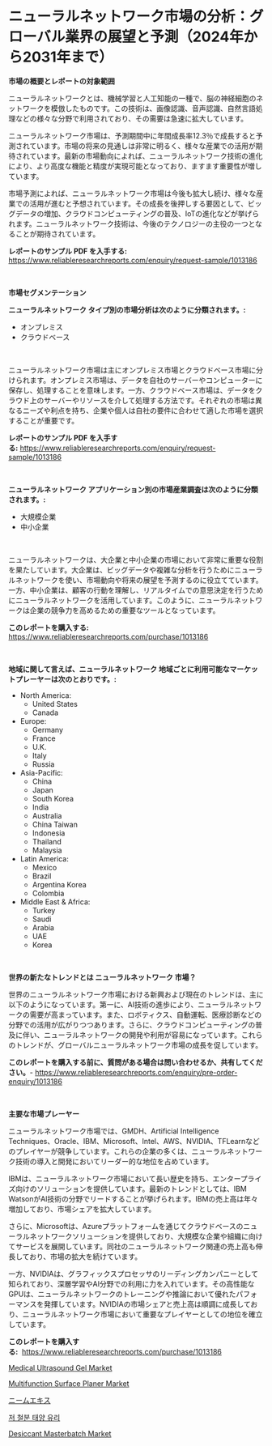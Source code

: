 <p><h1>ニューラルネットワーク市場の分析：グローバル業界の展望と予測（2024年から2031年まで）</h1></p><p><strong>市場の概要とレポートの対象範囲</strong></p>
<p><p>ニューラルネットワークとは、機械学習と人工知能の一種で、脳の神経細胞のネットワークを模倣したものです。この技術は、画像認識、音声認識、自然言語処理などの様々な分野で利用されており、その需要は急速に拡大しています。</p><p>ニューラルネットワーク市場は、予測期間中に年間成長率12.3％で成長すると予測されています。市場の将来の見通しは非常に明るく、様々な産業での活用が期待されています。最新の市場動向によれば、ニューラルネットワーク技術の進化により、より高度な機能と精度が実現可能となっており、ますます重要性が増しています。</p><p>市場予測によれば、ニューラルネットワーク市場は今後も拡大し続け、様々な産業での活用が進むと予想されています。その成長を後押しする要因として、ビッグデータの増加、クラウドコンピューティングの普及、IoTの進化などが挙げられます。ニューラルネットワーク技術は、今後のテクノロジーの主役の一つとなることが期待されています。</p></p>
<p><strong>レポートのサンプル PDF を入手する:</strong> <a href="https://www.reliableresearchreports.com/enquiry/request-sample/1013186">https://www.reliableresearchreports.com/enquiry/request-sample/1013186</a></p>
<p>&nbsp;</p>
<p><strong>市場セグメンテーション</strong></p>
<p><strong>ニューラルネットワーク タイプ別の市場分析は次のように分類されます。:</strong></p>
<p><ul><li>オンプレミス</li><li>クラウドベース</li></ul></p>
<p>&nbsp;</p>
<p><p>ニューラルネットワーク市場は主にオンプレミス市場とクラウドベース市場に分けられます。オンプレミス市場は、データを自社のサーバーやコンピューターに保存し、処理することを意味します。一方、クラウドベース市場は、データをクラウド上のサーバーやリソースを介して処理する方法です。それぞれの市場は異なるニーズや利点を持ち、企業や個人は自社の要件に合わせて適した市場を選択することが重要です。</p></p>
<p><strong>レポートのサンプル PDF を入手する:</strong>&nbsp;<a href="https://www.reliableresearchreports.com/enquiry/request-sample/1013186">https://www.reliableresearchreports.com/enquiry/request-sample/1013186</a></p>
<p>&nbsp;</p>
<p><strong> ニューラルネットワーク アプリケーション別の市場産業調査は次のように分類されます。:</strong></p>
<p><ul><li>大規模企業</li><li>中小企業</li></ul></p>
<p>&nbsp;</p>
<p><p>ニューラルネットワークは、大企業と中小企業の市場において非常に重要な役割を果たしています。大企業は、ビッグデータや複雑な分析を行うためにニューラルネットワークを使い、市場動向や将来の展望を予測するのに役立てています。一方、中小企業は、顧客の行動を理解し、リアルタイムでの意思決定を行うためにニューラルネットワークを活用しています。このように、ニューラルネットワークは企業の競争力を高めるための重要なツールとなっています。</p></p>
<p><strong>このレポートを購入する:</strong>&nbsp; <a href="https://www.reliableresearchreports.com/purchase/1013186">https://www.reliableresearchreports.com/purchase/1013186</a></p>
<p>&nbsp;</p>
<p><strong>地域に関して言えば、ニューラルネットワーク 地域ごとに利用可能なマーケットプレーヤーは次のとおりです。:</strong></p>
<p><ul>
    <li>
        North America:
        <ul>
            <li>United States</li>
            <li>Canada</li>
        </ul>
    </li>
    <li>
        Europe:
        <ul>
            <li>Germany</li>
            <li>France</li>
            <li>U.K.</li>
            <li>Italy</li>
            <li>Russia</li>
        </ul>
    </li>
    <li>
        Asia-Pacific:
        <ul>
            <li>China</li>
            <li>Japan</li>
            <li>South Korea</li>
            <li>India</li>
            <li>Australia</li>
            <li>China Taiwan</li>
            <li>Indonesia</li>
            <li>Thailand</li>
            <li>Malaysia</li>
        </ul>
    </li>
    <li>
        Latin America:
        <ul>
            <li>Mexico</li>
            <li>Brazil</li>
            <li>Argentina Korea</li>
            <li>Colombia</li>
        </ul>
    </li>
    <li>
        Middle East & Africa:
        <ul>
            <li>Turkey</li>
            <li>Saudi</li>
            <li>Arabia</li>
            <li>UAE</li>
            <li>Korea</li>
        </ul>
    </li>
    </ul></p>
<p>&nbsp;</p>
<p><strong>世界の新たなトレンドとは ニューラルネットワーク 市場？</strong></p>
<p><p>世界のニューラルネットワーク市場における新興および現在のトレンドは、主に以下のようになっています。第一に、AI技術の進歩により、ニューラルネットワークの需要が高まっています。また、ロボティクス、自動運転、医療診断などの分野での活用が広がりつつあります。さらに、クラウドコンピューティングの普及に伴い、ニューラルネットワークの開発や利用が容易になっています。これらのトレンドが、グローバルニューラルネットワーク市場の成長を促しています。</p></p>
<p><strong>このレポートを購入する前に、質問がある場合は問い合わせるか、共有してください。</strong>- <a href="https://www.reliableresearchreports.com/enquiry/pre-order-enquiry/1013186">https://www.reliableresearchreports.com/enquiry/pre-order-enquiry/1013186</a></p>
<p>&nbsp;</p>
<p><strong>主要な市場プレーヤー</strong></p>
<p><p>ニューラルネットワーク市場では、GMDH、Artificial Intelligence Techniques、Oracle、IBM、Microsoft、Intel、AWS、NVIDIA、TFLearnなどのプレイヤーが競争しています。これらの企業の多くは、ニューラルネットワーク技術の導入と開発においてリーダー的な地位を占めています。</p><p>IBMは、ニューラルネットワーク市場において長い歴史を持ち、エンタープライズ向けのソリューションを提供しています。最新のトレンドとしては、IBM WatsonがAI技術の分野でリードすることが挙げられます。IBMの売上高は年々増加しており、市場シェアを拡大しています。</p><p>さらに、Microsoftは、Azureプラットフォームを通じてクラウドベースのニューラルネットワークソリューションを提供しており、大規模な企業や組織に向けてサービスを展開しています。同社のニューラルネットワーク関連の売上高も伸長しており、市場の拡大を続けています。</p><p>一方、NVIDIAは、グラフィックスプロセッサのリーディングカンパニーとして知られており、深層学習やAI分野での利用に力を入れています。その高性能なGPUは、ニューラルネットワークのトレーニングや推論において優れたパフォーマンスを発揮しています。NVIDIAの市場シェアと売上高は順調に成長しており、ニューラルネットワーク市場において重要なプレイヤーとしての地位を確立しています。</p></p>
<p><strong>このレポートを購入する:</strong>&nbsp;&nbsp;<a href="https://www.reliableresearchreports.com/purchase/1013186">https://www.reliableresearchreports.com/purchase/1013186</a></p>
<p><p><a href="https://github.com/dringals/Market-Research-Report-List-3/blob/main/medical-ultrasound-gel-market.md">Medical Ultrasound Gel Market</a></p><p><a href="https://issuu.com/reportprime-2/docs/multifunction-surface-planer-market-size-2030.pptx">Multifunction Surface Planer Market</a></p><p><a href="https://github.com/sghwr779811674/Market-Research-Report-List-1/blob/main/6193241194010.md">ニームエキス</a></p><p><a href="https://github.com/vdhdwjyp90142/Market-Research-Report-List-1/blob/main/9014209193704.md">저 철분 태양 유리</a></p><p><a href="https://github.com/lbird53714/Market-Research-Report-List-3/blob/main/desiccant-masterbatch-market.md">Desiccant Masterbatch Market</a></p></p>